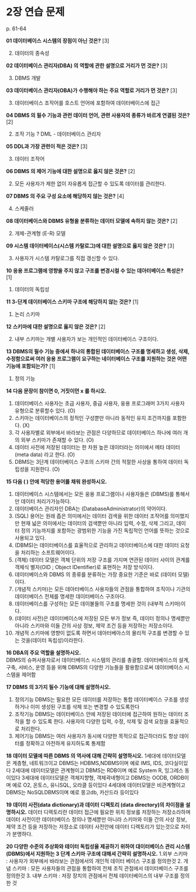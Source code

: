 # 2장 연습 문제

p. 61-64

**01 데이터베이스 시스템의 장점이 아닌 것은?** [3]

2. 데이터의 종속성

**02 데이터베이스 관리자(DBA) 의 역할에 관한 설명으로 거리가 먼 것은?** [3]

3. DBMS 개발

**03 데이터베이스 관리자(OBA)가 수행해야 하는 주요 역할로 거리가 먼 것은?** [3]

3. 데이터베이스 조작어를 호스트 언어에 포함하여 데이터베이스에 접근

**04 DBMS 의 필수 기능과 관런 데이터 언어, 관련 사용자의 종류가 바르게 연결된 것은?** [2]

2. 조작 기능 ? DML - 데이터베이스 관리자

**05 DDL과 가장 관련이 적은 것은?** [3]

3. 데이터 조작어

**06 DBMS 의 제어 기능에 대한 설명으로 옳지 않은 것은?** [2]

2. 모든 사용자가 제한 없이 자유롭게 접근할 수 있도록 데이터를 관리한다.

**07 DBMS 의 주요 구성 요소에 해당하지 않는 것은?** [4]

4. 스케줄러

**08 데이터베이스와 DBMS 유형을 분류하는 데이터 모델에 속하지 않는 것은?** [2]

2. 개체-관계형 (E-R) 모델

**09 시스템 데이터베이스(시스템 카탈로그)에 대한 설명으로 옳지 않은 것은?** [3]

3. 사용자가 시스템 카탈로그를 직접 갱신할 수 있다.


**10 응용 프로그램에 영향을 주지 않고 구조를 변경시컬 수 있는 데아터베이스 특성은?** [1]

1. 데이터의 독립성

**11 3-단계 데이터베이스 스키마 구조에 해당하지 않는 것은?** [1]

1. 논리 스키마


**12 스키마에 대한 설명으로 옳지 않은 것은?** [2]

2. 내부 스키마는 개별 사용자가 보는 개인적인 데이터베이스 구조이다.

**13 DBMS의 필수 기능 중에셔 하나의 통합된 데이터베이스 구조를 명세하고 생성, 삭제, 수정함으로써 여러 응용 프로그램이 요구하는 네이터베이스 구조를 지원하는 것은 어떤 기능에 포함되는가?** [1]

1. 정의 기능

**14 다음 문장이 참이면 0, 거짓이먼 x 를 하시오.**

1. 데이터베이스 사용자는 초급 사용자, 중급 사용자, 웅용 프로그래머 3가지 사용자 유형으로 분류할수 있다. (O)
2. 스키마는 데이터베이스의 정적인 구성뿐만 아니라 동적인 유지 조건까지를 포함한다. (X)
3. 각 사용자별로 외부에서 바라보는 관점은 다양하므로 데이터베이스 하나에 여러 개의 외부 스키마가 존재할 수 있다. (O)
4. 데이터 사전에 저장된 데이터는 한 차원 높은 데이터라는 의미에서 메타 데이터 (meta data) 라고 한다. (O)
5. DBMS는 3단계 데이터베이스 구조의 스키마 간의 적절한 사상을 통하여 데이터 독립성을 지원한다. (O)

**15 다음 ( ) 안에 적당한 용어를 채워 완성하시오.**

1. 데이터베이스 시스템에서는 모든 웅용 프로그램이나 사용자들은 (DBMS)를 통해서만 데이터 처리가가능하다.
2. 데이터베이스 관리자인 DBA는 (DatabaseAdministrator)의 약어이다.
3. (SQL) 용어는 원래 좁은 의미에서는 데이터 검색을 위한 데이터 조작어를 의미했지만 현재 넓은 의미에서는 데이터의 검색뿐만 아니라 입력, 수정, 삭제 그리고, 데이터 정의 기능까지를 포함하는 광범위한 기능을 가진 독립적인 언어를 뜻하는 것으로 사용되고 있다.
4. (DBMS)는 데이터베이스를 효율적으로 관리하고 데이터베이스에 대한 데이터 요청을 처리하는 소프트웨어이다.
5. (객체) 데이터 모델은 객체 단위의 저장 구조를 가지며 연관된 데이터 사이의 관계를 객체식 별자(OID ; Object IDentifier)로 표현하는 저장 방식이다.
6. 데이터베이스와 DBMS 의 종류를 분류하는 가장 중요한 기준은 바로 (데이터 모델)이다.
7. (개념적 스키마)는 모든 데아터베이스 사용자들의 관점을 통합하여 조직이나 기관의 데이터베이스 전체를 명세한 데이터베이스 구조아다.
8. 데이터베이스를 구성하는 모든 데이불들의 구조를 명세한 것이 (내부적 스키마)이다.
9. (데이터 사전)은 데이터베이스에 저장된 모든 부가 정보 즉, 데이터 정의나 명세뿐만 아니라 스키마와 이들 간의 사상 정보, 제약 조건 등을 저장하는 저장소이다.
10. 개념적 스키마에 영향이 없도록 하면서 데아터베아스의 물리적 구조를 변경할 수 있는 것을(데이터 독립성)이라한다.

**16 DBA의 주요 역할을 설명하시오.**  
  DBMS의 슈퍼사용자로서 데이터베이스 시스템의 관리를 총괄함. 데이터베이스의 설계, 구축, 서비스, 운영 등을 위해
  DBMS의 다양한 기능들을 활용함으로써 데이터베이스 시스템을 제어함
  
**17 DBMS 의 3가지 필수 기능에 대해 설명하시오.**
  1. 정의기능
      DBMS는 필요한 모든 데이터를 저장하는 통합 데이터베이스 구조를 생성하거나 이미 생성된 구조를 삭제 또는 변경할
      수 있도록한다
  2. 조작기능
      DBMS는 데이터베이스 안에 저장된 데이터에 접근하여 원하는 데이터 조작을 할 수 있도록 한다. 사용자의 다양한 입력,
     수정, 삭제 및 검색 요청을 효율적으로 처리한다.
  3. 제어기능
      DBMS는 여러 사용자가 동시에 다양한 목적으로 접근하더라도 항상 데이터를 정확하고 아전하게 유지하도록 통제함
     
**18 데이터 모델에 따른 DBMS 의 역사에 대해 간략히 설명하시오.**
      1세대에 데이터모델은 계층형, 네트워크이고 DBMS는 HDBMS,NDBMS이며 예로 IMS, IDS, 코다실이있다
      2세대에 데이터모델은 관계형이고 DBMS는 RDB이며 예로 System R, 잉그레스 동이있다
      3세대에 데이터모델은 객체지향형, 객체곽녜형이고 DBMS는 OODB, ORDB이며 예로 O2, 온토스, 유니SQL, 오라클 등이있다
      4세대에 데이터모델은 비관계형이고 DBMS는 NoSQLDBMS이며 예로 몽고db, 카산드라 등이있다     
      
**19 데이터 사전(data dictionary)과 데이터 디렉토리 (data directory)의 차이점을 설명하시오.**
      데이터 디렉토리란 데이터 접근에 필요한 위치 정보를 저장하는 저장소라하며
      데이터 사전이란 데이터베이스 정의나 명세뿐만 아니라 스키마와 이들 간의 사상 정보, 제약 조건 등을 저장하는 저장소로
      데이터 사전안에 데이터 디렉토리가 있는것으로 차이가 분명하다.
      
**20 다양한 수준의 추상화와 테이터 독립성율 제공하기 위하여 대이터베이스 관리 시스템 (DBMS)에서 지원하는 3 단계 스키마 구조에 대해셔 간략히 설명하시오.**
  1.외부 스키마 : 사용자가 외부에서 바라보는 관점에서의 개인적 데이터 베이스 구조를 정의한것
  2. 개념 스키마 : 모든 사용자들의 관점을 통합하여 전체 조직 관점에서 데이터베이스 구조를 정의한것
  3. 내부 스키마 : 저장 장치의 관점에서 전체 데이터베이스의 내부 구조를 정의한 것

